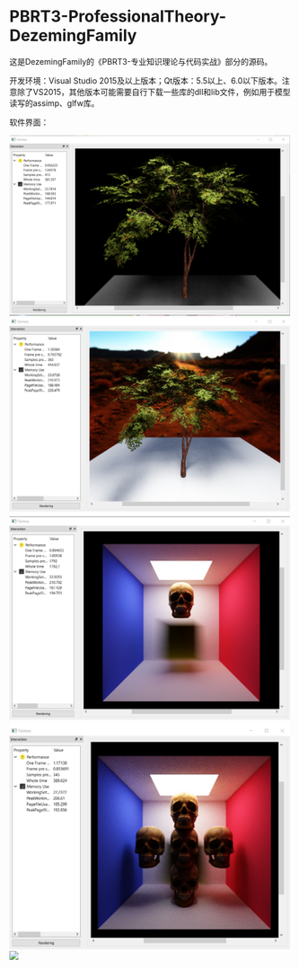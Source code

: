 # PBRT3-ProfessionalTheory-DezemingFamily
这是DezemingFamily的《PBRT3-专业知识理论与代码实战》部分的源码。

开发环境：Visual Studio 2015及以上版本；Qt版本：5.5以上、6.0以下版本。注意除了VS2015，其他版本可能需要自行下载一些库的dll和lib文件，例如用于模型读写的assimp、glfw库。

软件界面：

<img src="https://github.com/feimos32/PBRT3-ProfessionalTheory-DezemingFamily/blob/main/Images/%E8%BD%AF%E4%BB%B6%E7%95%8C%E9%9D%A2-18-1.png" width="500px">

<img src="https://github.com/feimos32/PBRT3-ProfessionalTheory-DezemingFamily/blob/main/Images/%E8%BD%AF%E4%BB%B6%E7%95%8C%E9%9D%A2-18-2.png" width="500px">

<img src="https://github.com/feimos32/PBRT3-ProfessionalTheory-DezemingFamily/blob/main/Images/%E8%BD%AF%E4%BB%B6%E7%95%8C%E9%9D%A2-19-1.png" width="500px">

<img src="https://github.com/feimos32/PBRT3-ProfessionalTheory-DezemingFamily/blob/main/Images/%E8%BD%AF%E4%BB%B6%E7%95%8C%E9%9D%A2-19-2.png" width="500px">

<img src="https://github.com/feimos32/PBRT3-ProfessionalTheory-DezemingFamily/blob/main/Images/%E8%BD%AF%E4%BB%B6%E7%95%8C%E9%9D%A2-19-3.png" width="500px">





